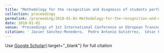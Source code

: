 ```yaml
---
title: "Methodology for the recognition and diagnosis of students performance by discriminant analisys and artificial neural networks"
collection: proceedings
permalink: /proceeding/2010-01-01-Methodology-for-the-recognition-and-diagnosis-of-students-performance-by-discriminant-analisys-and-artificial-neural-networks
date: 2010-01-01
venue: 'Proceedings of 1st International Conference on EUropean Transnational Education (ICEUTE2010)'
citation: ' Javier Sánchez-Monedero,  Pedro Antonio Gutiérrez,  César Hervás-Martínez,  Manuel Cruz-Ramírez,  Juan Carlos Fernández,  Francisco Fernandez-Navarro, &quot;Methodology for the recognition and diagnosis of students performance by discriminant analisys and artificial neural networks.&quot; Proceedings of 1st International Conference on EUropean Transnational Education (ICEUTE2010), 2010, Burgos, Spain, pp.107-115.'
---
```

Use [Google Scholar](https://scholar.google.com/scholar?q=Methodology+for+the+recognition+and+diagnosis+of+students+performance+by+discriminant+analisys+and+artificial+neural+networks){:target="_blank"} for full citation